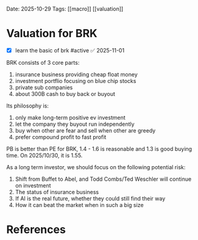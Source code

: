 Date: 2025-10-29
Tags: [[macro]] [[valuation]]

# Valuation for BRK
- [x] learn the basic of brk #active ✅ 2025-11-01

BRK consists of 3 core parts:
1. insurance business providing cheap float money
2. investment portflio focusing on blue chip stocks
3. private sub companies
4. about 300B cash to buy back or buyout

Its philosophy is:
1. only make long-term positive ev investment
2. let the company they buyout run independently
3. buy when other are fear and sell when other are greedy
4. prefer compound profit to fast profit

PB is better than PE for BRK, 1.4 - 1.6 is reasonable and 1.3 is good buying time. On 2025/10/30, it is 1.55.

As a long term investor, we should focus on the following potential risk:
1. Shift from Buffet to Abel, and Todd Combs/Ted Weschler will continue on investment
2. The status of insurance business
3. If AI is the real future, whether they could still find their way
4. How it can beat the market when in such a big size



# References

